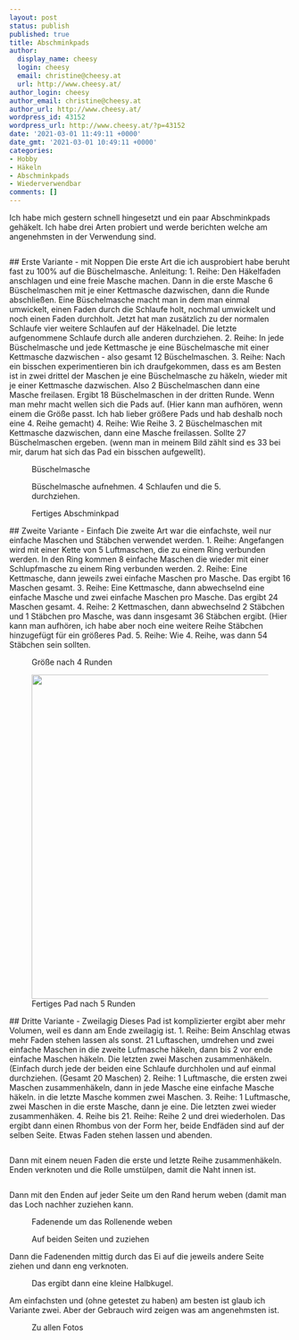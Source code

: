 ```yaml
---
layout: post
status: publish
published: true
title: Abschminkpads
author:
  display_name: cheesy
  login: cheesy
  email: christine@cheesy.at
  url: http://www.cheesy.at/
author_login: cheesy
author_email: christine@cheesy.at
author_url: http://www.cheesy.at/
wordpress_id: 43152
wordpress_url: http://www.cheesy.at/?p=43152
date: '2021-03-01 11:49:11 +0000'
date_gmt: '2021-03-01 10:49:11 +0000'
categories:
- Hobby
- Häkeln
- Abschminkpads
- Wiederverwendbar
comments: []
---
```

<!-- wp:paragraph -->
Ich habe mich gestern schnell hingesetzt und ein paar Abschminkpads gehäkelt. Ich habe drei Arten probiert und werde berichten welche am angenehmsten in der Verwendung sind.
<!-- /wp:paragraph -->
<!-- wp:image {"id":43149} -->
<figure class="wp-block-image"><img src="{% link _fotos/hobbies/abschmink-pads/Abschmink-Pads-014.jpg %}" alt="" class="wp-image-43149"></figure>
<!-- /wp:image -->
<!-- wp:heading -->
## Erste Variante - mit Noppen
<!-- /wp:heading -->
<!-- wp:paragraph -->
Die erste Art die ich ausprobiert habe beruht fast zu 100% auf die Büschelmasche.
<!-- /wp:paragraph -->
<!-- wp:paragraph -->
Anleitung:
<!-- /wp:paragraph -->
<!-- wp:list {"ordered":true} -->
1. Reihe: Den Häkelfaden anschlagen und eine freie Masche machen. Dann in die erste Masche 6 Büschelmaschen mit je einer Kettmasche dazwischen, dann die Runde abschließen. Eine Büschelmasche macht man in dem man einmal umwickelt, einen Faden durch die Schlaufe holt, nochmal umwickelt und noch einen Faden durchholt. Jetzt hat man zusätzlich zu der normalen Schlaufe vier weitere Schlaufen auf der Häkelnadel. Die letzte aufgenommene Schlaufe durch alle anderen durchziehen.
2. Reihe: In jede Büschelmasche und jede Kettmasche je eine Büschelmasche mit einer Kettmasche dazwischen - also gesamt 12 Büschelmaschen.
3. Reihe: Nach ein bisschen experimentieren bin ich draufgekommen, dass es am Besten ist in zwei drittel der Maschen je eine Büschelmasche zu häkeln, wieder mit je einer Kettmasche dazwischen. Also 2 Büschelmaschen dann eine Masche freilasen. Ergibt 18 Büschelmaschen in der dritten Runde. Wenn man mehr macht wellen sich die Pads auf. (Hier kann man aufhören, wenn einem die Größe passt. Ich hab lieber größere Pads und hab deshalb noch eine 4. Reihe gemacht)
4. Reihe: Wie Reihe 3. 2 Büschelmaschen mit Kettmasche dazwischen, dann eine Masche freilassen. Sollte 27 Büschelmaschen ergeben. (wenn man in meinem Bild zählt sind es 33 bei mir, darum hat sich das Pad ein bisschen aufgewellt).
<!-- /wp:list -->
<!-- wp:image {"id":43136} -->
<figure class="wp-block-image"><img src="{% link _fotos/hobbies/abschmink-pads/Abschmink-Pads-001.jpg %}" alt="" class="wp-image-43136"><br>
<figcaption>Büschelmasche</figcaption>
</figure>
<!-- /wp:image -->
<!-- wp:image {"id":43137} -->
<figure class="wp-block-image"><img src="{% link _fotos/hobbies/abschmink-pads/Abschmink-Pads-002.jpg %}" alt="" class="wp-image-43137"><br>
<figcaption>Büschelmasche aufnehmen. 4 Schlaufen und die 5. durchziehen.</figcaption>
</figure>
<!-- /wp:image -->
<!-- wp:image {"id":43139} -->
<figure class="wp-block-image"><img src="{% link _fotos/hobbies/abschmink-pads/Abschmink-Pads-004.jpg %}" alt="" class="wp-image-43139"><br>
<figcaption>Fertiges Abschminkpad<br></figcaption>
</figure>
<!-- /wp:image -->
<!-- wp:heading -->
## Zweite Variante - Einfach
<!-- /wp:heading -->
<!-- wp:paragraph -->
Die zweite Art war die einfachste, weil nur einfache Maschen und Stäbchen verwendet werden.
<!-- /wp:paragraph -->
<!-- wp:list {"ordered":true} -->
1. Reihe: Angefangen wird mit einer Kette von 5 Luftmaschen, die zu einem Ring verbunden werden. In den Ring kommen 8 einfache Maschen die wieder mit einer Schlupfmasche zu einem Ring verbunden werden.
2. Reihe: Eine Kettmasche, dann jeweils zwei einfache Maschen pro Masche. Das ergibt 16 Maschen gesamt.
3. Reihe: Eine Kettmasche, dann abwechselnd eine einfache Masche und zwei einfache Maschen pro Masche. Das ergibt 24 Maschen gesamt.
4. Reihe: 2 Kettmaschen, dann abwechselnd 2 Stäbchen und 1 Stäbchen pro Masche, was dann insgesamt 36 Stäbchen ergibt. (Hier kann man aufhören, ich habe aber noch eine weitere Reihe Stäbchen hinzugefügt für ein größeres Pad.
5. Reihe: Wie 4. Reihe, was dann 54 Stäbchen sein sollten.
<!-- /wp:list -->
<!-- wp:image {"id":43140} -->
<figure class="wp-block-image"><img src="{% link _fotos/hobbies/abschmink-pads/Abschmink-Pads-005.jpg %}" alt="" class="wp-image-43140"><br>
<figcaption>Größe nach 4 Runden<br></figcaption>
</figure>
<!-- /wp:image -->
<!-- wp:image {"id":43141,"width":580,"height":580} -->
<figure class="wp-block-image is-resized"><img src="{% link _fotos/hobbies/abschmink-pads/Abschmink-Pads-006.jpg %}" alt="" class="wp-image-43141" width="580" height="580"><br>
<figcaption>Fertiges Pad nach 5 Runden<br></figcaption>
</figure>
<!-- /wp:image -->
<!-- wp:heading -->
## Dritte Variante - Zweilagig
<!-- /wp:heading -->
<!-- wp:paragraph -->
Dieses Pad ist komplizierter ergibt aber mehr Volumen, weil es dann am Ende zweilagig ist.
<!-- /wp:paragraph -->
<!-- wp:list {"ordered":true} -->
1. Reihe: Beim Anschlag etwas mehr Faden stehen lassen als sonst. 21 Luftaschen, umdrehen und zwei einfache Maschen in die zweite Lufmasche häkeln, dann bis 2 vor ende einfache Maschen häkeln. Die letzten zwei Maschen zusammenhäkeln. (Einfach durch jede der beiden eine Schlaufe durchholen und auf einmal durchziehen. (Gesamt 20 Maschen)
2. Reihe: 1 Luftmasche, die ersten zwei Maschen zusammenhäkeln, dann in jede Masche eine einfache Masche häkeln. in die letzte Masche kommen zwei Maschen.
3. Reihe: 1 Luftmasche, zwei Maschen in die erste Masche, dann je eine. Die letzten zwei wieder zusammenhäken.
4. Reihe bis 21. Reihe: Reihe 2 und drei wiederholen. Das ergibt dann einen Rhombus von der Form her, beide Endfäden sind auf der selben Seite. Etwas Faden stehen lassen und abenden.
<!-- /wp:list -->
<!-- wp:image {"id":43142} -->
<figure class="wp-block-image"><img src="{% link _fotos/hobbies/abschmink-pads/Abschmink-Pads-007.jpg %}" alt="" class="wp-image-43142"></figure>
<!-- /wp:image -->
<!-- wp:paragraph -->
Dann mit einem neuen Faden die erste und letzte Reihe zusammenhäkeln. Enden verknoten und die Rolle umstülpen, damit die Naht innen ist.
<!-- /wp:paragraph -->
<!-- wp:image {"id":43143} -->
<figure class="wp-block-image"><img src="{% link _fotos/hobbies/abschmink-pads/Abschmink-Pads-008.jpg %}" alt="" class="wp-image-43143"></figure>
<!-- /wp:image -->
<!-- wp:paragraph -->
Dann mit den Enden auf jeder Seite um den Rand herum weben (damit man das Loch nachher zuziehen kann.
<!-- /wp:paragraph -->
<!-- wp:image {"id":43145} -->
<figure class="wp-block-image"><img src="{% link _fotos/hobbies/abschmink-pads/Abschmink-Pads-010.jpg %}" alt="" class="wp-image-43145"><br>
<figcaption>Fadenende um das Rollenende weben<br></figcaption>
</figure>
<!-- /wp:image -->
<!-- wp:image {"id":43147} -->
<figure class="wp-block-image"><img src="{% link _fotos/hobbies/abschmink-pads/Abschmink-Pads-012.jpg %}" alt="" class="wp-image-43147"><br>
<figcaption>Auf beiden Seiten und zuziehen</figcaption>
</figure>
<!-- /wp:image -->
<!-- wp:paragraph -->
Dann die Fadenenden mittig durch das Ei auf die jeweils andere Seite ziehen und dann eng verknoten.
<!-- /wp:paragraph -->
<!-- wp:image {"id":43148} -->
<figure class="wp-block-image"><img src="{% link _fotos/hobbies/abschmink-pads/Abschmink-Pads-013.jpg %}" alt="" class="wp-image-43148"><br>
<figcaption>Das ergibt dann eine kleine Halbkugel.</figcaption>
</figure>
<!-- /wp:image -->
<!-- wp:paragraph -->
Am einfachsten und (ohne getestet zu haben) am besten ist glaub ich Variante zwei. Aber der Gebrauch wird zeigen was am angenehmsten ist.
<!-- /wp:paragraph -->
<!-- wp:image {"id":43149,"linkDestination":"custom"} -->
<figure class="wp-block-image"><a href="{% link _fotos/hobbies/abschmink-pads/index.md %}"><img src="{% link _fotos/hobbies/abschmink-pads/Abschmink-Pads-014.jpg %}" alt="" class="wp-image-43149"></a><br>
<figcaption>Zu allen Fotos</figcaption>
</figure>
<!-- /wp:image -->
